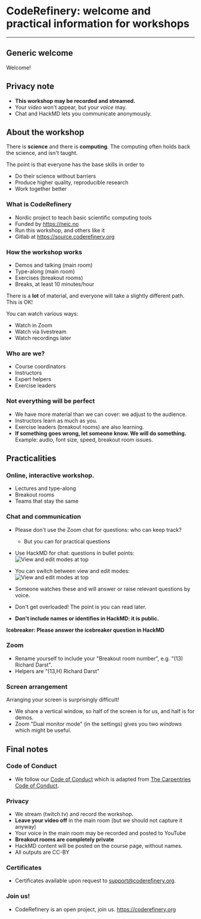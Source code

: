 

# CodeRefinery: welcome and practical information for workshops

---

## Generic welcome

Welcome!


## Privacy note

* **This workshop may be recorded and streamed.**
* Your *video* won't appear, but your *voice* may.
* Chat and HackMD lets you communicate anonymously.



## About the workshop

There is **science** and there is **computing**.  The computing often
holds back the science, and isn't taught.

The point is that everyone has the base skills in order to

- Do their science without barriers
- Produce higher quality, reproducible research
- Work together better


### What is CodeRefinery

- Nordic project to teach basic scientific computing tools
- Funded by https://neic.no
- Run this workshop, and others like it
- Gitlab at https://source.coderefinery.org


### How the workshop works

- Demos and talking (main room)
- Type-along (main room)
- Exercises (breakout rooms)
- Breaks, at least 10 minutes/hour

There is a **lot** of material, and everyone will take a slightly
different path.  This is OK!

You can watch various ways:

- Watch in Zoom
- Watch via livestream
- Watch recordings later


### Who are we?

- Course coordinators
- Instructors
- Expert helpers
- Exercise leaders



### Not everything will be perfect

- We have more material than we can cover: we adjust to the audience.
- Instructors learn as much as you.
- Exercise leaders (breakout rooms) are also learning.
- **If something goes wrong, let someone know.  We will do
  something.** Example: audio, font size, speed, breakout room
  issues.



## Practicalities

### Online, interactive workshop.

- Lectures and type-along
- Breakout rooms
- Teams that stay the same

### Chat and communication

- Please don't use the Zoom chat for questions: who can keep track?
  - But you can for practical questions

- Use HackMD for chat: questions in bullet points:
  ![View and edit modes at top](https://coderefinery.github.io/manuals/_images/hackmd--questions2.png)

- You can switch between view and edit modes:
  ![View and edit modes at top](https://coderefinery.github.io/manuals/_images/hackmd--controls.png)

- Someone watches these and will answer or raise relevant questions by
  voice.

- Don't get overloaded!  The point is you can read later.

- **Don't include names or identifies in HackMD: it is public.**

**Icebreaker: Please answer the icebreaker question in HackMD**

### Zoom

- Rename yourself to include your "Breakout room number", e.g. "(13)
  Richard Darst".
- Helpers are "(13,H) Richard Darst"



### Screen arrangement

Arranging your screen is surprisingly difficult!

- We share a vertical window, so half of the screen is for us, and
  half is for demos.
- Zoom "Dual monitor mode" (in the settings) gives you two *windows*
  which might be useful.



## Final notes


### Code of Conduct

- We follow our [Code of Conduct](https://coderefinery.org/about/code-of-conduct/)
  which is adapted from [The Carpentries Code of Conduct](https://docs.carpentries.org/topic_folders/policies/code-of-conduct.html).


### Privacy

- We stream (twitch.tv) and record the workshop.
- **Leave your video off** in the main room (but we should not capture
  it anyway)
- Your voice in the main room may be recorded and posted to YouTube
- **Breakout rooms are completely private**
- HackMD content will be posted on the course page, without names.
- All outputs are CC-BY


### Certificates

- Certificates available upon request to support@coderefinery.org.


### Join us!

- CodeRefinery is an open project, join us.  https://coderefinery.org
